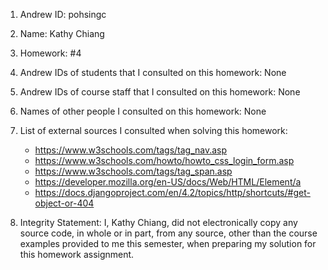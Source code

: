 1) Andrew ID: pohsingc
2) Name: Kathy Chiang
3) Homework: #4
4) Andrew IDs of students that I consulted on this homework: None
5) Andrew IDs of course staff that I consulted on this homework: None
6) Names of other people I consulted on this homework: None
7) List of external sources I consulted when solving this homework:
    - https://www.w3schools.com/tags/tag_nav.asp
    - https://www.w3schools.com/howto/howto_css_login_form.asp
    - https://www.w3schools.com/tags/tag_span.asp
    - https://developer.mozilla.org/en-US/docs/Web/HTML/Element/a
    - https://docs.djangoproject.com/en/4.2/topics/http/shortcuts/#get-object-or-404
    
8) Integrity Statement: I, Kathy Chiang, did not electronically copy any source code, in whole or in part, from any source, other than the course examples provided to me this semester, when preparing my solution for this homework assignment.